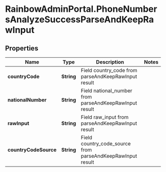 # RainbowAdminPortal.PhoneNumbersAnalyzeSuccessParseAndKeepRawInput

## Properties

Name | Type | Description | Notes
------------ | ------------- | ------------- | -------------
**countryCode** | **String** | Field country_code from parseAndKeepRawInput result | 
**nationalNumber** | **String** | Field national_number from parseAndKeepRawInput result | 
**rawInput** | **String** | Field raw_input from parseAndKeepRawInput result | 
**countryCodeSource** | **String** | Field country_code_source from parseAndKeepRawInput result | 


